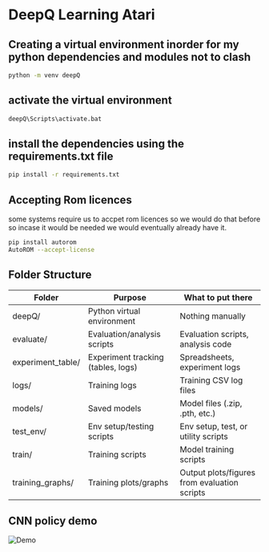 # DeepQ Learning Atari

## Creating a virtual environment inorder for my python dependencies and modules not to clash
```bash
python -m venv deepQ
```

## activate the virtual environment
```bash
deepQ\Scripts\activate.bat
```

## install the dependencies using the requirements.txt file
```bash
pip install -r requirements.txt
```

## Accepting Rom licences
some systems require us to accpet rom licences so we would do that before
so incase it would be needed we would eventually already have it.
```bash
pip install autorom
AutoROM --accept-license
```

## Folder Structure

| Folder             | Purpose                                 | What to put there                              |
|--------------------|-----------------------------------------|-----------------------------------------------|
| deepQ/             | Python virtual environment              | Nothing manually                              |
| evaluate/          | Evaluation/analysis scripts             | Evaluation scripts, analysis code             |
| experiment_table/  | Experiment tracking (tables, logs)      | Spreadsheets, experiment logs                 |
| logs/              | Training logs                           | Training CSV log files                        |
| models/            | Saved models                            | Model files (.zip, .pth, etc.)                |
| test_env/          | Env setup/testing scripts               | Env setup, test, or utility scripts           |
| train/             | Training scripts                        | Model training scripts                        |
| training_graphs/   | Training plots/graphs                   | Output plots/figures from evaluation scripts  |

## CNN policy demo
![Demo](https://res.cloudinary.com/dw5nzq7kb/image/upload/v1752852053/Timeline_1_u4eihu.gif)
